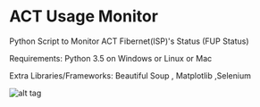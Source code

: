 # ACT Usage Monitor
Python Script to Monitor ACT Fibernet(ISP)'s Status (FUP Status)

Requirements: Python 3.5 on Windows or Linux or Mac

Extra Libraries/Frameworks: Beautiful Soup , Matplotlib ,Selenium

![alt tag](https://i.imgur.com/j3LmLya.png "How it looks")
